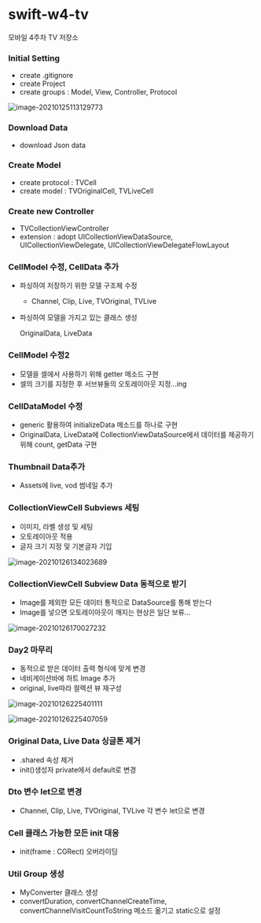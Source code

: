 # swift-w4-tv
모바일 4주차 TV 저장소



### Initial Setting

- create .gitignore
- create Project
- create groups : Model, View, Controller, Protocol

![image-20210125113129773](README.assets/image-20210125113129773.png)

### Download Data

- download Json data

### Create Model

- create protocol : TVCell
- create model : TVOriginalCell, TVLiveCell

### Create new Controller

- TVCollectionViewController
- extension : adopt UICollectionViewDataSource, UICollectionViewDelegate, UICollectionViewDelegateFlowLayout

### CellModel 수정, CellData 추가

- 파싱하여 저장하기 위한 모델 구조체 수정

  - Channel, Clip, Live, TVOriginal, TVLive

- 파싱하여 모델을 가지고 있는 클래스 생성

  OriginalData, LiveData

### CellModel 수정2

- 모델을 셀에서 사용하기 위해 getter 메소드 구현
- 셀의 크기를 지정한 후 서브뷰둘의 오토레이아웃 지정...ing

### CellDataModel 수정

- generic 활용하여 initializeData 메소드를 하나로 구현
- OriginalData, LiveData에 CollectionViewDataSource에서 데이터를 제공하기 위해 count, getData 구현

### Thumbnail Data추가

- Assets에 live, vod 썸네일 추가

### CollectionViewCell Subviews 세팅

- 이미지, 라벨 생성 및 세팅
- 오토레이아웃 적용
- 글자 크기 지정 및 기본글자 기입

![image-20210126134023689](README.assets/image-20210126134023689.png)

### CollectionViewCell  Subview Data 동적으로 받기

- Image를 제외한 모든 데이터 통적으로 DataSource를 통해 받는다
- Image를 넣으면 오토레이아웃이 깨지는 현상은 일단 보류...

![image-20210126170027232](README.assets/image-20210126170027232.png)

### Day2 마무리

- 동적으로 받은 데이터 출력 형식에 맞게 변경
- 네비게이션바에 하트 Image 추가
- original, live따라 컬렉션 뷰 재구성

![image-20210126225401111](README.assets/image-20210126225401111.png)

![image-20210126225407059](README.assets/image-20210126225407059.png)

### Original Data, Live Data 싱글톤 제거

- .shared 속성 제거
- init()생성자 private에서 default로 변경

### Dto 변수 let으로 변경

- Channel, Clip, Live, TVOriginal, TVLive 각 변수 let으로 변경

### Cell 클래스 가능한 모든 init 대응

- init(frame : CGRect) 오버라이딩

### Util Group 생성

- MyConverter 클래스 생성
- convertDuration, convertChannelCreateTime, convertChannelVisitCountToString 메소드 옮기고 static으로 설정

